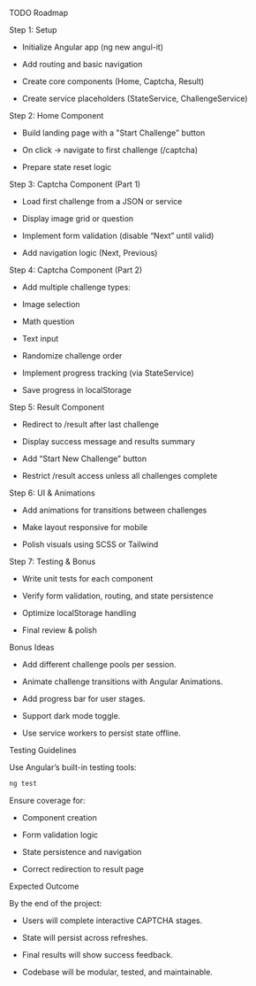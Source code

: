 TODO Roadmap

Step 1: Setup

 * Initialize Angular app (ng new angul-it)

 * Add routing and basic navigation

 * Create core components (Home, Captcha, Result)

 * Create service placeholders (StateService, ChallengeService)

Step 2: Home Component

 * Build landing page with a "Start Challenge" button

 * On click → navigate to first challenge (/captcha)

 * Prepare state reset logic

Step 3: Captcha Component (Part 1)

 * Load first challenge from a JSON or service

 * Display image grid or question

 * Implement form validation (disable “Next” until valid)

 * Add navigation logic (Next, Previous)

Step 4: Captcha Component (Part 2)

 * Add multiple challenge types:

 * Image selection

 * Math question

 * Text input

 * Randomize challenge order

 * Implement progress tracking (via StateService)

 * Save progress in localStorage

Step 5: Result Component

 * Redirect to /result after last challenge

 * Display success message and results summary

 * Add “Start New Challenge” button

 * Restrict /result access unless all challenges complete

Step 6: UI & Animations

 * Add animations for transitions between challenges

 * Make layout responsive for mobile

 * Polish visuals using SCSS or Tailwind

Step 7: Testing & Bonus

 * Write unit tests for each component

 * Verify form validation, routing, and state persistence

 * Optimize localStorage handling

 * Final review & polish

Bonus Ideas

 * Add different challenge pools per session.

 * Animate challenge transitions with Angular Animations.

 * Add progress bar for user stages.

 * Support dark mode toggle.

 * Use service workers to persist state offline.

Testing Guidelines

Use Angular’s built-in testing tools:
``` bash
ng test
```

Ensure coverage for:

* Component creation

* Form validation logic

* State persistence and navigation

* Correct redirection to result page

Expected Outcome

By the end of the project:

* Users will complete interactive CAPTCHA stages.

* State will persist across refreshes.

* Final results will show success feedback.

* Codebase will be modular, tested, and maintainable.